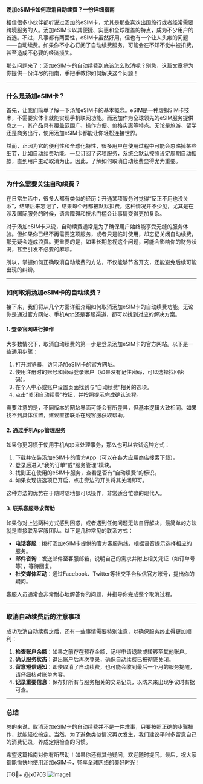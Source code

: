 **汤加eSIM卡如何取消自动续费？一份详细指南**

相信很多小伙伴都听说过汤加的eSIM卡，尤其是那些喜欢出国旅行或者经常需要跨境服务的人。汤加eSIM卡以其便捷、实惠和全球覆盖的特点，成为不少用户的首选。不过，凡事都有两面性，eSIM卡虽然好用，但也有一个让人头疼的问题——自动续费。如果你不小心订阅了自动续费服务，可能会在不知不觉中被扣费，甚至造成不必要的经济损失。

那么问题来了：汤加eSIM卡的自动续费到底该怎么取消呢？别急，这篇文章将为你提供一份详尽的指南，手把手教你如何解决这个问题！

---

### **什么是汤加eSIM卡？**
首先，让我们简单了解一下汤加eSIM卡的基本概念。eSIM是一种虚拟SIM卡技术，不需要实体卡就能实现手机联网功能。而汤加作为全球领先的eSIM服务提供商之一，其产品具有覆盖范围广、操作方便、价格实惠等特点。无论是旅游、留学还是商务出行，使用汤加eSIM卡都能让你轻松连接世界。

然而，正因为它的便利性和全球化特性，很多用户在使用过程中可能会忽略掉某些细节，比如自动续费功能。一旦订阅了这项服务，系统会默认按照设定周期自动扣款，直到用户主动取消为止。因此，了解如何取消自动续费显得尤为重要。

---

### **为什么需要关注自动续费？**
在日常生活中，很多人都有类似的经历：开通某项服务时觉得“反正不用也没关系”，结果后来忘记了，结果每个月都被默默扣费。这种情况并不少见，尤其是在涉及国际服务的时候，语言障碍和技术门槛会让事情变得更加复杂。

对于汤加eSIM卡来说，自动续费通常是为了确保用户始终能享受无缝的服务体验。但如果你已经不再需要这项服务，或者只是临时使用，却忘记关闭自动续费，那无疑会造成浪费。更重要的是，如果长期忽视这个问题，可能会影响你的财务状况，甚至引发不必要的麻烦。

所以，掌握如何正确取消自动续费的方法，不仅能够节省开支，还能避免后续可能出现的纠纷。

---

### **如何取消汤加eSIM卡的自动续费？**
接下来，我们将从几个方面详细介绍如何取消汤加eSIM卡的自动续费功能。无论你是通过官方网站、手机App还是客服渠道，都可以找到对应的解决方案。

#### **1. 登录官网进行操作**
大多数情况下，取消自动续费的第一步是登录汤加eSIM卡的官方网站。以下是一些通用步骤：

1. 打开浏览器，访问汤加eSIM卡的官方网址。
2. 使用注册时的账号和密码登录账户（如果没有记住密码，可以选择找回密码）。
3. 在个人中心或账户设置页面找到与“自动续费”相关的选项。
4. 点击“关闭自动续费”按钮，并按照提示完成确认流程。

需要注意的是，不同版本的网站界面可能会有所差异，但基本逻辑大致相同。如果找不到具体位置，建议直接联系在线客服获取帮助。

#### **2. 通过手机App管理服务**
如果你更习惯于使用手机App来处理事务，那么也可以尝试这种方式：

1. 下载并安装汤加eSIM卡的官方App（可以在各大应用商店搜索下载）。
2. 登录后进入“我的订单”或“服务管理”模块。
3. 找到正在使用的eSIM卡服务，查看是否有“自动续费”的标识。
4. 如果发现该选项已开启，点击旁边的开关将其关闭即可。

这种方法的优势在于随时随地都可以操作，非常适合忙碌的现代人。

#### **3. 联系客服寻求帮助**
如果你对上述两种方式感到困惑，或者遇到任何问题无法自行解决，最简单的方法就是直接联系客服团队。以下是几种常见的联系方式：

- **电话客服**：拨打汤加eSIM卡提供的官方客服热线，根据语音提示选择相应的服务。
- **邮件咨询**：发送邮件至客服邮箱，说明自己的需求并附上相关凭证（如订单号等），等待回复。
- **社交媒体互动**：通过Facebook、Twitter等社交平台私信官方账号，提出你的疑问。

客服人员通常会非常耐心地解答你的问题，并指导你完成整个取消过程。

---

### **取消自动续费后的注意事项**
成功取消自动续费之后，还有一些事情需要特别注意，以确保服务终止得更加顺利：

1. **检查账户余额**：如果之前存在预存金额，记得申请退款或转移至其他账户。
2. **确认服务状态**：退出账户后再次登录，确保自动续费已被彻底关闭。
3. **留意短信通知**：即使取消了自动续费，也可能会收到最后一个月的服务提醒，请仔细核对账单内容。
4. **记录重要信息**：保存好所有与服务相关的交易记录，以防未来出现争议时有据可查。

---

### **总结**
总的来说，取消汤加eSIM卡的自动续费并不是一件难事，只要按照正确的步骤操作，就能轻松搞定。当然，为了避免类似情况再次发生，我们建议平时多留意自己的消费记录，养成定期检查的习惯。

希望这篇指南对你有所帮助！如果你还有其他疑问，欢迎随时提问。最后，祝大家都能愉快地使用汤加eSIM卡，畅享全球网络的美好时光！

[TG💪+ @jx0703 ![Image](https://github.com/user-attachments/assets/dbca1d08-cadb-493c-b0ec-ad6f7a83f270)]
